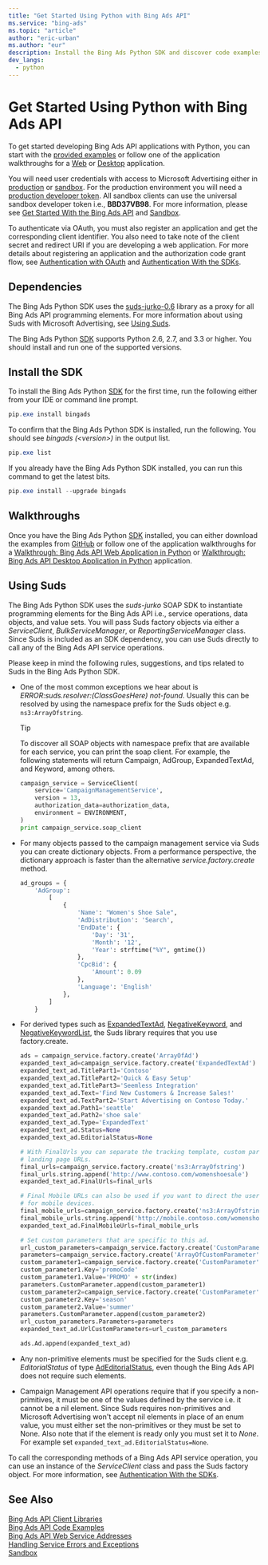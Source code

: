 ```yaml
---
title: "Get Started Using Python with Bing Ads API"
ms.service: "bing-ads"
ms.topic: "article"
author: "eric-urban"
ms.author: "eur"
description: Install the Bing Ads Python SDK and discover code examples.
dev_langs:
  - python
---
```

# Get Started Using Python with Bing Ads API
To get started developing Bing Ads API applications with Python, you can start with the [provided examples](code-examples.md) or follow one of the application walkthroughs for a [Web](walkthrough-web-application-python.md) or [Desktop](walkthrough-desktop-application-python.md) application. 

You will need user credentials with access to Microsoft Advertising either in [production](https://secure.ads.microsoft.com/) or [sandbox](https://secure.sandbox.bingads.microsoft.com/Auth?EnvContext=Sandbox). For the production environment you will need a [production developer token](get-started.md#get-developer-token). All sandbox clients can use the universal sandbox developer token i.e., **BBD37VB98**. For more information, please see [Get Started With the Bing Ads API](get-started.md) and [Sandbox](sandbox.md).

To authenticate via OAuth, you must also register an application and get the corresponding client identifier. You also need to take note of the client secret and redirect URI if you are developing a web application. For more details about registering an application and the authorization code grant flow, see [Authentication with OAuth](authentication-oauth.md) and [Authentication With the SDKs](sdk-authentication.md#oauth). 

## <a name="dependencies"></a> Dependencies
The Bing Ads Python SDK uses the [suds-jurko-0.6](https://bitbucket.org/jurko/suds) library as a proxy for all Bing Ads API programming elements. For more information about using Suds with Microsoft Advertising, see [Using Suds](#suds).

The Bing Ads Python [SDK](client-libraries.md) supports Python 2.6, 2.7, and 3.3 or higher. You should install and run one of the supported versions. 

## <a name="installation"></a>Install the SDK
To install the Bing Ads Python [SDK](client-libraries.md) for the first time, run the following either from your IDE or command line prompt.

```powershell
pip.exe install bingads
```
To confirm that the Bing Ads Python SDK is installed, run the following. You should see *bingads (&lt;version&gt;)* in the output list.

```powershell
pip.exe list
```
If you already have the Bing Ads Python SDK installed, you can run this command to get the latest bits.

```powershell
pip.exe install --upgrade bingads
```

## <a name="walkthrough"></a>Walkthroughs
Once you have the Bing Ads Python [SDK](client-libraries.md) installed, you can either download the examples from [GitHub](https://github.com/BingAds/BingAds-Python-SDK) or follow one of the application walkthroughs for a [Walkthrough: Bing Ads API Web Application in Python](walkthrough-web-application-python.md) or [Walkthrough: Bing Ads API Desktop Application in Python](walkthrough-desktop-application-python.md) application.

## <a name="suds"></a>Using Suds
The Bing Ads Python SDK uses the *suds-jurko* SOAP SDK to instantiate programming elements for the Bing Ads API i.e., service operations, data objects, and value sets. You will pass Suds factory objects via either a *ServiceClient*, *BulkServiceManager*, or *ReportingServiceManager* class. Since Suds is included as an SDK dependency, you can use Suds directly to call any of the Bing Ads API service operations.

Please keep in mind the following rules, suggestions, and tips related to Suds in the Bing Ads Python SDK.

- One of the most common exceptions we hear about is *ERROR:suds.resolver:(ClassGoesHere) not-found*. Usually this can be resolved by using the namespace prefix for the Suds object e.g. `ns3:ArrayOfstring`. 
    > [!TIP]
    > To discover all SOAP objects with namespace prefix that are available for each service, you can print the soap client. For example, the following statements will return Campaign, AdGroup, ExpandedTextAd, and Keyword, among others.
    
    ```python
    campaign_service = ServiceClient(
        service='CampaignManagementService', 
        version = 13,
        authorization_data=authorization_data, 
        environment = ENVIRONMENT,
    )
    print campaign_service.soap_client
    ```

- For many objects passed to the campaign management service via Suds you can create dictionary objects. From a performance perspective, the dictionary approach is faster than the alternative *service.factory.create* method.

    ```python
    ad_groups = {
        'AdGroup':
            [
                {
                    'Name': "Women's Shoe Sale",
                    'AdDistribution': 'Search',
                    'EndDate': {
                        'Day': '31',
                        'Month': '12',
                        'Year': strftime("%Y", gmtime())
                    },
                    'CpcBid': {
                        'Amount': 0.09
                    },
                    'Language': 'English'
                },
            ]
        }
    ```

- For derived types such as [ExpandedTextAd](../campaign-management-service/expandedtextad.md), [NegativeKeyword](../campaign-management-service/negativekeyword.md), and [NegativeKeywordList](../campaign-management-service/negativekeywordlist.md), the Suds library requires that you use factory.create.

    ```python
    ads = campaign_service.factory.create('ArrayOfAd')
    expanded_text_ad=campaign_service.factory.create('ExpandedTextAd')
    expanded_text_ad.TitlePart1='Contoso'
    expanded_text_ad.TitlePart2='Quick & Easy Setup'
    expanded_text_ad.TitlePart3='Seemless Integration'
    expanded_text_ad.Text='Find New Customers & Increase Sales!'
    expanded_text_ad.TextPart2='Start Advertising on Contoso Today.'
    expanded_text_ad.Path1='seattle'
    expanded_text_ad.Path2='shoe sale'
    expanded_text_ad.Type='ExpandedText'
    expanded_text_ad.Status=None
    expanded_text_ad.EditorialStatus=None

    # With FinalUrls you can separate the tracking template, custom parameters, and 
    # landing page URLs.
    final_urls=campaign_service.factory.create('ns3:ArrayOfstring')
    final_urls.string.append('http://www.contoso.com/womenshoesale')
    expanded_text_ad.FinalUrls=final_urls

    # Final Mobile URLs can also be used if you want to direct the user to a different page 
    # for mobile devices.
    final_mobile_urls=campaign_service.factory.create('ns3:ArrayOfstring')
    final_mobile_urls.string.append('http://mobile.contoso.com/womenshoesale')
    expanded_text_ad.FinalMobileUrls=final_mobile_urls

    # Set custom parameters that are specific to this ad.
    url_custom_parameters=campaign_service.factory.create('CustomParameters')
    parameters=campaign_service.factory.create('ArrayOfCustomParameter')
    custom_parameter1=campaign_service.factory.create('CustomParameter')
    custom_parameter1.Key='promoCode'
    custom_parameter1.Value='PROMO' + str(index)
    parameters.CustomParameter.append(custom_parameter1)
    custom_parameter2=campaign_service.factory.create('CustomParameter')
    custom_parameter2.Key='season'
    custom_parameter2.Value='summer'
    parameters.CustomParameter.append(custom_parameter2)
    url_custom_parameters.Parameters=parameters
    expanded_text_ad.UrlCustomParameters=url_custom_parameters

    ads.Ad.append(expanded_text_ad)
    ```

- Any non-primitive elements must be specified for the Suds client e.g. *EditorialStatus* of type [AdEditorialStatus](../campaign-management-service/adeditorialstatus.md), even though the Bing Ads API does not require such elements.

- Campaign Management API operations require that if you specify a non-primitives, it must be one of the values defined by the service i.e. it cannot be a nil element. Since Suds requires non-primitives and Microsoft Advertising won't accept nil elements in place of an enum value, you must either set the non-primitives or they must be set to None. Also note that if the element is ready only you must set it to *None*. For example set `expanded_text_ad.EditorialStatus=None`. 

To call the corresponding methods of a Bing Ads API service operation, you can use an instance of the *ServiceClient* class and pass the Suds factory object. For more information, see [Authentication With the SDKs](sdk-authentication.md#oauth).

## See Also
[Bing Ads API Client Libraries](client-libraries.md)    
[Bing Ads API Code Examples](code-examples.md)    
[Bing Ads API Web Service Addresses](web-service-addresses.md)  
[Handling Service Errors and Exceptions](handle-service-errors-exceptions.md)  
[Sandbox](sandbox.md)  



